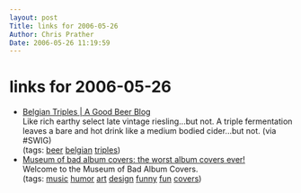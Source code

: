 ```yaml
---
layout: post
Title: links for 2006-05-26  
Author: Chris Prather
Date: 2006-05-26 11:19:59
---
```


# links for 2006-05-26
<ul class="delicious">
	<li>
		<div class="delicious-link"><a href="http://beerblog.genx40.com/archives/2005/january/belgiantriples">Belgian Triples | A Good Beer Blog</a></div>
		<div class="delicious-extended">Like rich earthy select late vintage riesling...but not. A triple fermentation leaves a bare and hot drink like a medium bodied cider...but not. (via #SWIG)</div>
		<div class="delicious-tags">(tags: <a href="http://del.icio.us/perigrin/beer">beer</a> <a href="http://del.icio.us/perigrin/belgian">belgian</a> <a href="http://del.icio.us/perigrin/triples">triples</a>)</div>
	</li>
	<li>
		<div class="delicious-link"><a href="http://www.zonicweb.net/badalbmcvrs/">Museum of bad album covers: the worst album covers ever!</a></div>
		<div class="delicious-extended">Welcome to the Museum of Bad Album Covers.</div>
		<div class="delicious-tags">(tags: <a href="http://del.icio.us/perigrin/music">music</a> <a href="http://del.icio.us/perigrin/humor">humor</a> <a href="http://del.icio.us/perigrin/art">art</a> <a href="http://del.icio.us/perigrin/design">design</a> <a href="http://del.icio.us/perigrin/funny">funny</a> <a href="http://del.icio.us/perigrin/fun">fun</a> <a href="http://del.icio.us/perigrin/covers">covers</a>)</div>
	</li>
</ul>


